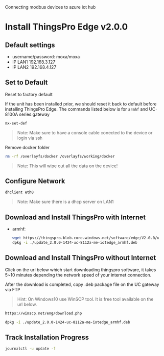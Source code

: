 Connecting modbus devices to azure iot hub

# Install ThingsPro Edge v2.0.0

## Default settings 
  - username/password:  moxa/moxa
  - IP LAN1 192.168.3.127 
  - IP LAN2 192.168.4.127

## Set to Default

Reset to factory default

If the unit has been installed prior, we should reset it back to default before installing ThingsPro Edge. The commands listed below is for `armhf` and UC-8100A series gateway

```sh
mx-set-def
```

> Note: Make sure to have a console cable conected to the device or login via ssh

Remove docker folder
```sh
rm -rf /overlayfs/docker /overlayfs/working/docker
```

> Note: This will wipe out all the data on the device!

## Configure Network
```sh
dhclient eth0
```
> Note: Make sure there is a dhcp server on LAN1

## Download and Install ThingsPro with Internet 
- armhf:
    ```sh
    wget https://thingspro.blob.core.windows.net/software/edge/V2.0.0/update_2.0.0-1424-uc-8112a-me-iotedge_armhf.deb
    dpkg -i ./update_2.0.0-1424-uc-8112a-me-iotedge_armhf.deb
    ```
## Download and Install ThingsPro without Internet
Click on the url below which start downloading thingspro software, it takes 5~10 minutes depending the network speed of your internet connection. 

After the download is completed, copy .deb package file on the UC gateway via FTP

> Hint: On Windows10 use WinSCP tool. It is free tool available on the url below. 
 ```sh
https://winscp.net/eng/download.php
 ```
 
  ```sh
 dpkg -i ./update_2.0.0-1424-uc-8112a-me-iotedge_armhf.deb
  ```

## Track Installation Progress
```sh
journalctl -u update -f
